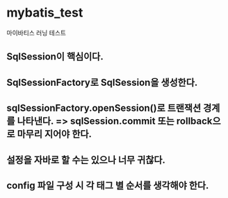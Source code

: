 # mybatis_test
마이바티스 러닝 테스트

## SqlSession이 핵심이다.
## SqlSessionFactory로 SqlSession을 생성한다.
## sqlSessionFactory.openSession()로 트랜잭션 경계를 나타낸다. => sqlSession.commit 또는 rollback으로 마무리 지어야 한다.
## 설정을 자바로 할 수는 있으나 너무 귀찮다.
## config 파일 구성 시 각 태그 별 순서를 생각해야 한다.